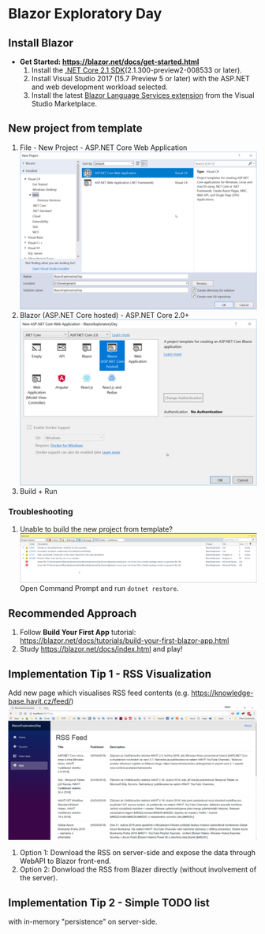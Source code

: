 # Blazor Exploratory Day

## Install Blazor
* **Get Started: https://blazor.net/docs/get-started.html**
	1. Install the [.NET Core 2.1 SDK](https://go.microsoft.com/fwlink/?linkid=873092)(2.1.300-preview2-008533 or later).
	1. Install Visual Studio 2017 (15.7 Preview 5 or later) with the ASP.NET and web development workload selected.
	1. Install the latest [Blazor Language Services extension](https://go.microsoft.com/fwlink/?linkid=870389) from the Visual Studio Marketplace.

## New project from template
1. File - New Project - ASP.NET Core Web Application
	![New Project1](images/new-project1.png)
2. Blazor (ASP.NET Core hosted) - ASP.NET Core 2.0+
	![New Project2](images/new-project2.png)
3. Build + Run

### Troubleshooting
1. Unable to build the new project from template?
![Build Error](images/build-error.png)
Open Command Prompt and run `dotnet restore`.

## Recommended Approach
1. Follow **Build Your First App** tutorial: https://blazor.net/docs/tutorials/build-your-first-blazor-app.html
2. Study https://blazor.net/docs/index.html and play!

## Implementation Tip 1 - RSS Visualization
Add new page which visualises RSS feed contents (e.g. https://knowledge-base.havit.cz/feed/)
![Rss](images/rss.png)
1. Option 1: Download the RSS on server-side and expose the data through WebAPI to Blazor front-end.
2. Option 2: Donwload the RSS from Blazer directly (without involvement of the server).

## Implementation Tip 2 - Simple TODO list
with in-memory "persistence" on server-side.


